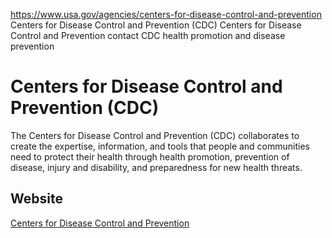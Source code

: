 

https://www.usa.gov/agencies/centers-for-disease-control-and-prevention
Centers for Disease Control and Prevention (CDC)
Centers for Disease Control and Prevention contact
CDC health promotion and disease prevention

Centers for Disease Control and Prevention
(CDC)
================================================

The Centers for Disease Control and Prevention (CDC) collaborates to create the expertise, information, and tools that people and communities need to protect their health through health promotion, prevention of disease, injury and disability, and preparedness for new health threats.

Website
-------

[Centers for Disease Control and Prevention](https://www.cdc.gov/)
